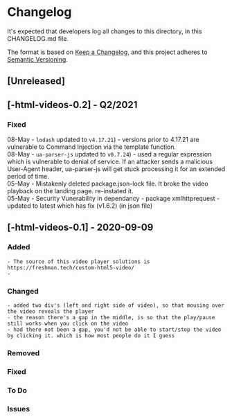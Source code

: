 # Changelog
It's expected that developers log all changes to this directory, in this CHANGELOG.md file.

The format is based on [Keep a Changelog](https://keepachangelog.com/en/1.0.0/),
and this project adheres to [Semantic Versioning](https://semver.org/spec/v2.0.0.html).

## [Unreleased]

## [-html-videos-0.2] - Q2/2021

### Fixed
08-May - `lodash` updated to `v4.17.21`) - versions prior to 4.17.21 are vulnerable to Command Injection via the template function.  
08-May - `ua-parser-js` updated to `v0.7.24`) - used a regular expression which is vulnerable to denial of service. If an attacker sends a malicious User-Agent header, ua-parser-js will get stuck processing it for an extended period of time.  
05-May - Mistakenly deleted package.json-lock file. It broke the video playback on the landing page. re-instated it.  
05-May - Security Vunerability in dependancy - package xmlhttprequest - updated to latest which has fix (v1.6.2) (in json file)  


## [-html-videos-0.1] - 2020-09-09

### Added
    - The source of this video player solutions is https://freshman.tech/custom-html5-video/  
    - 

### Changed
    - added two div's (left and right side of video), so that mousing over the video reveals the player  
    - the reason there's a gap in the middle, is so that the play/pause still works when you click on the video  
    - had there not been a gap, you'd not be able to start/stop the video by clicking it. which is how most people do it I guess   

### Removed

### Fixed

### To Do

### Issues
